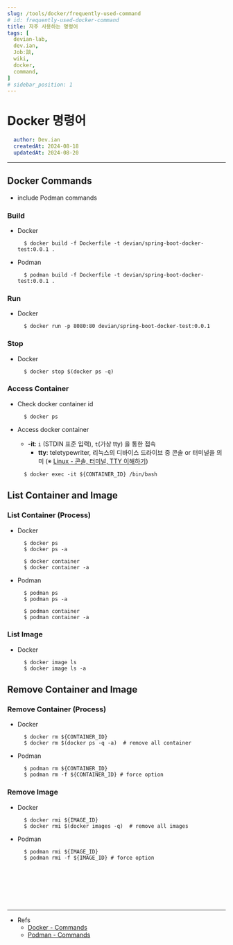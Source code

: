 ```yaml
---
slug: /tools/docker/frequently-used-command
# id: frequently-used-docker-command
title: 자주 사용하는 명령어
tags: [
  devian-lab, 
  dev.ian,
  Jobː談,
  wiki,
  docker,
  command,
]
# sidebar_position: 1
---
```


<!--title -->
# Docker 명령어
<!--//title -->

<!-- 
```json
{
  "author": "Dev.ian",
  "createdAt": "2024-08-18",
  "updatedAt": "2024-08-20"
}
``` 
-->

```yaml
  author: Dev.ian
  createdAt: 2024-08-18
  updatedAt: 2024-08-20
```

---

## Docker Commands

  - include Podman commands

### Build

  - Docker

    ```shell
      $ docker build -f Dockerfile -t devian/spring-boot-docker-test:0.0.1 .
    ```

  - Podman

    ```shell
      $ podman build -f Dockerfile -t devian/spring-boot-docker-test:0.0.1 .
    ```

### Run

  - Docker

    ```shell
      $ docker run -p 8080:80 devian/spring-boot-docker-test:0.0.1
    ```

### Stop

  - Docker

    ```shell
      $ docker stop $(docker ps -q)
    ```

### Access Container

  - Check docker container id

    ```shell
      $ docker ps
    ```
  
  - Access docker container
    + **-it**: `i` (STDIN 표준 입력), `t`(가상 tty) 을 통한 접속
      - **tty**: teletypewriter, 리눅스의 디바이스 드라이브 중 콘솔 or 터미널을 의미 (※ [Linux - 콘솔, 터미널, TTY 이해하기](https://booolean.tistory.com/666))

    ```shell
      $ docker exec -it ${CONTAINER_ID} /bin/bash
    ```

## List Container and Image
### List Container (Process)

  - Docker

    ```shell
      $ docker ps
      $ docker ps -a

      $ docker container
      $ docker container -a
    ```

  - Podman

    ```shell
      $ podman ps
      $ podman ps -a

      $ podman container
      $ podman container -a
    ```

### List Image

  - Docker

    ```shell
      $ docker image ls
      $ docker image ls -a
    ```



## Remove Container and Image
<!-- ## Prune -->
### Remove Container (Process)

  - Docker

    ```shell
      $ docker rm ${CONTAINER_ID}
      $ docker rm $(docker ps -q -a)  # remove all container
    ```

  - Podman

    ```shell
      $ podman rm ${CONTAINER_ID}
      $ podman rm -f ${CONTAINER_ID} # force option
    ```

### Remove Image

  - Docker

    ```shell
      $ docker rmi ${IMAGE_ID}
      $ docker rmi $(docker images -q)  # remove all images
    ```

  - Podman

    ```shell
      $ podman rmi ${IMAGE_ID}
      $ podman rmi -f ${IMAGE_ID} # force option
    ```




<br /><br /><br /><br /><br />

---
- Refs
  + [Docker - Commands](https://docs.docker.com/reference/cli/docker/)
  + [Podman - Commands](https://docs.podman.io/en/latest/Commands.html)